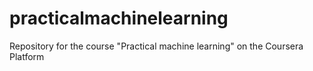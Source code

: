 # practicalmachinelearning
Repository for the course "Practical machine learning" on the Coursera Platform
